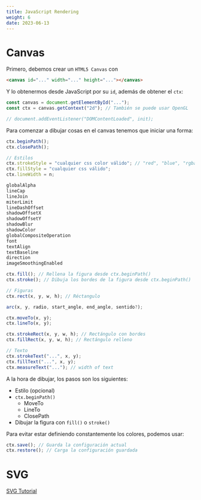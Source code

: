 ```yaml
---
title: JavaScript Rendering
weight: 6
date: 2023-06-13
---
```


# Canvas

Primero, debemos crear un `HTML5 Canvas` con

```html
<canvas id="..." width="..." height="..."></canvas>
```

Y lo obtenermos desde JavaScript por su `id`, además de obtener el `ctx`:

```jsx
const canvas = document.getElementById("...");
const ctx = canvas.getContext("2d"); // También se puede usar OpenGL

// document.addEventListener("DOMContentLoaded", init);
```

Para comenzar a dibujar cosas en el canvas tenemos que iniciar una forma:

```jsx
ctx.beginPath();
ctx.closePath();

// Estilos
ctx.strokeStyle = "cualquier css color válido"; // "red", "blue", "rgba(...)"
ctx.fillStyle = "cualquier css válido";
ctx.lineWidth = n;

globalAlpha
lineCap
lineJoin
miterLimit
lineDashOffset
shadowOffsetX
shadowOffsetY
shadowBlur
shadowColor
globalCompositeOperation
font
textAlign
textBaseline
direction
imageSmoothingEnabled

ctx.fill(); // Rellena la figura desde ctx.beginPath()
ctx.stroke(); // Dibuja los bordes de la figura desde ctx.beginPath()

// Figuras
ctx.rect(x, y, w, h); // Réctangulo

arc(x, y, radio, start_angle, end_angle, sentido?);

ctx.moveTo(x, y);
ctx.lineTo(x, y);

ctx.strokeRect(x, y, w, h); // Rectángulo con bordes
ctx.fillRect(x, y, w, h); // Rectángulo relleno

// Texto
ctx.strokeText("...", x, y);
ctx.fillText("...", x, y);
ctx.measureText("..."); // width of text
```

A la hora de dibujar, los pasos son los siguientes:

- Estilo (opcional)
- `ctx.beginPath()`
    - MoveTo
    - LineTo
    - ClosePath
- Dibujar la figura con `fill()` o `stroke()`

Para evitar estar definiendo constantemente los colores, podemos usar:

```jsx
ctx.save(); // Guarda la configuración actual
ctx.restore(); // Carga la configuración guardada
```

# SVG

[SVG Tutorial](https://www.w3schools.com/graphics/svg_intro.asp)
